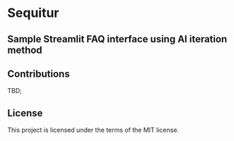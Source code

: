 # Sequitur

## Sample Streamlit FAQ interface using AI iteration method

## Contributions

TBD;

## License

This project is licensed under the terms of the MIT license.
